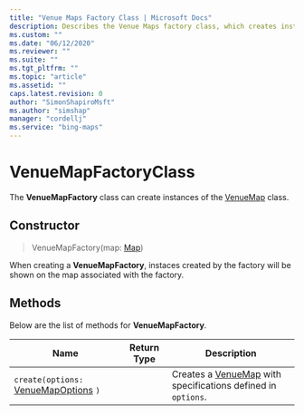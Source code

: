 ```yaml
---
title: "Venue Maps Factory Class | Microsoft Docs"
description: Describes the Venue Maps factory class, which creates instances of the VenueMap class, and details its constructor and create method.
ms.custom: ""
ms.date: "06/12/2020"
ms.reviewer: ""
ms.suite: ""
ms.tgt_pltfrm: ""
ms.topic: "article"
ms.assetid: ""
caps.latest.revision: 0
author: "SimonShapiroMsft"
ms.author: "simshap"
manager: "cordellj"
ms.service: "bing-maps"
---
```


# VenueMapFactoryClass
The **VenueMapFactory** class can create instances of the [VenueMap](venuemap-class.md) class.

## Constructor

> VenueMapFactory(map: [Map](../../map-control-api/map-class.md))

When creating a **VenueMapFactory**, instaces created by the factory will be shown on the map associated with the factory.


## Methods

Below are the list of methods for **VenueMapFactory**.

Name                               | Return Type           | Description
---------------------------------- | ------------ | -----------------------------------
`create(options:` [VenueMapOptions](venuemapoptions-object.md) `)` || Creates a [VenueMap](venuemap-class.md) with specifications defined in `options`.
